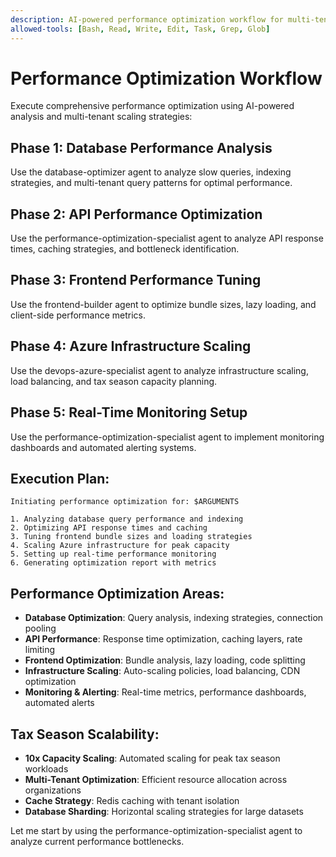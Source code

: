 ```yaml
---
description: AI-powered performance optimization workflow for multi-tenant CPA platform with database tuning and scaling analysis
allowed-tools: [Bash, Read, Write, Edit, Task, Grep, Glob]
---
```


# Performance Optimization Workflow

Execute comprehensive performance optimization using AI-powered analysis and multi-tenant scaling strategies:

## Phase 1: Database Performance Analysis
Use the database-optimizer agent to analyze slow queries, indexing strategies, and multi-tenant query patterns for optimal performance.

## Phase 2: API Performance Optimization
Use the performance-optimization-specialist agent to analyze API response times, caching strategies, and bottleneck identification.

## Phase 3: Frontend Performance Tuning
Use the frontend-builder agent to optimize bundle sizes, lazy loading, and client-side performance metrics.

## Phase 4: Azure Infrastructure Scaling
Use the devops-azure-specialist agent to analyze infrastructure scaling, load balancing, and tax season capacity planning.

## Phase 5: Real-Time Monitoring Setup
Use the performance-optimization-specialist agent to implement monitoring dashboards and automated alerting systems.

## Execution Plan:
```
Initiating performance optimization for: $ARGUMENTS

1. Analyzing database query performance and indexing
2. Optimizing API response times and caching
3. Tuning frontend bundle sizes and loading strategies
4. Scaling Azure infrastructure for peak capacity
5. Setting up real-time performance monitoring
6. Generating optimization report with metrics
```

## Performance Optimization Areas:
- **Database Optimization**: Query analysis, indexing strategies, connection pooling
- **API Performance**: Response time optimization, caching layers, rate limiting
- **Frontend Optimization**: Bundle analysis, lazy loading, code splitting
- **Infrastructure Scaling**: Auto-scaling policies, load balancing, CDN optimization
- **Monitoring & Alerting**: Real-time metrics, performance dashboards, automated alerts

## Tax Season Scalability:
- **10x Capacity Scaling**: Automated scaling for peak tax season workloads
- **Multi-Tenant Optimization**: Efficient resource allocation across organizations
- **Cache Strategy**: Redis caching with tenant isolation
- **Database Sharding**: Horizontal scaling strategies for large datasets

Let me start by using the performance-optimization-specialist agent to analyze current performance bottlenecks.